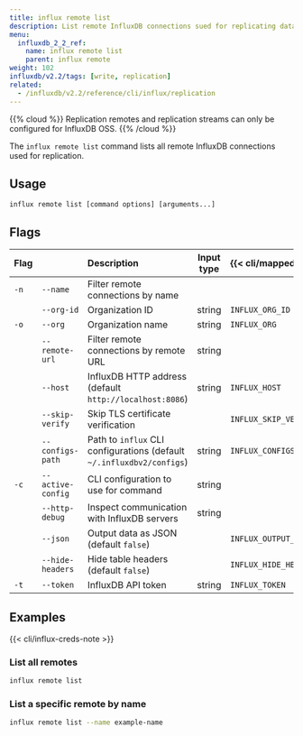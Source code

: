 ```yaml
---
title: influx remote list
description: List remote InfluxDB connections sued for replicating data.
menu:
  influxdb_2_2_ref:
    name: influx remote list
    parent: influx remote
weight: 102
influxdb/v2.2/tags: [write, replication]
related:
  - /influxdb/v2.2/reference/cli/influx/replication
---
```


{{% cloud %}}
Replication remotes and replication streams can only be configured for InfluxDB OSS.
{{% /cloud %}}

The `influx remote list` command lists all remote InfluxDB connections used for replication.

## Usage

```
influx remote list [command options] [arguments...]
```

## Flags

| Flag |                   | Description                                                           | Input type | {{< cli/mapped >}}    |
| :--- | :---------------- | :-------------------------------------------------------------------- | :--------: | :-------------------- |
| `-n` | `--name`          | Filter remote connections by name                                     |            |                       |
|      | `--org-id`        | Organization ID                                                       |   string   | `INFLUX_ORG_ID`       |
| `-o` | `--org`           | Organization name                                                     |   string   | `INFLUX_ORG`          |
|      | `--remote-url`    | Filter remote connections by remote URL                               |   string   |                       |
|      | `--host`          | InfluxDB HTTP address (default `http://localhost:8086`)               |   string   | `INFLUX_HOST`         |
|      | `--skip-verify`   | Skip TLS certificate verification                                     |            | `INFLUX_SKIP_VERIFY`  |
|      | `--configs-path`  | Path to `influx` CLI configurations (default `~/.influxdbv2/configs`) |   string   | `INFLUX_CONFIGS_PATH` |
| `-c` | `--active-config` | CLI configuration to use for command                                  |   string   |                       |
|      | `--http-debug`    | Inspect communication with InfluxDB servers                           |   string   |                       |
|      | `--json`          | Output data as JSON (default `false`)                                 |            | `INFLUX_OUTPUT_JSON`  |
|      | `--hide-headers`  | Hide table headers (default `false`)                                  |            | `INFLUX_HIDE_HEADERS` |
| `-t` | `--token`         | InfluxDB API token                                                    |   string   | `INFLUX_TOKEN`        |


## Examples
{{< cli/influx-creds-note >}}

### List all remotes

```sh
influx remote list
```

### List a specific remote by name

```sh
influx remote list --name example-name
```
